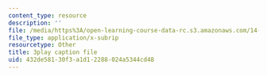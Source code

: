 ```yaml
---
content_type: resource
description: ''
file: /media/https%3A/open-learning-course-data-rc.s3.amazonaws.com/14-01-principles-of-microeconomics-fall-2018/432de58130f3a1d12288024a5344cd48_tCKk22kaZi4.srt
file_type: application/x-subrip
resourcetype: Other
title: 3play caption file
uid: 432de581-30f3-a1d1-2288-024a5344cd48
---
```

